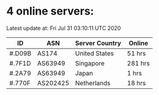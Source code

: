 # 4 online servers:

Latest update at: Fri Jul 31 03:10:11 UTC 2020

| ID | ASN | Server Country | Online |
| -- | --- | -------------- | ------ |
| #.D09B | AS174 | United States | 51 hrs |
| #.7F1D | AS63949 | Singapore | 281 hrs |
| #.2A79 | AS63949 | Japan | 1 hrs |
| #.770F | AS202425 | Netherlands | 18 hrs |

